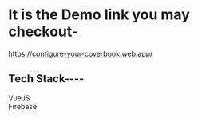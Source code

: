 
# It is the Demo link you may checkout- 
https://configure-your-coverbook.web.app/

## Tech Stack---- 
VueJS <br />
Firebase

